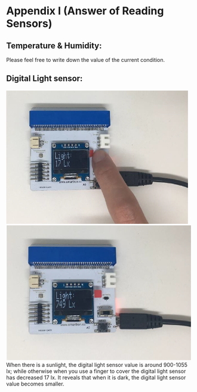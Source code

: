 # Appendix I (Answer of Reading Sensors)

## Temperature & Humidity:
Please feel free to write down the value of the current condition.

## Digital Light sensor:
![pic_300](images/08P1.png)
![pic_300](images/08P2.png)
When there is a sunlight, the digital light sensor value is around 900-1055 lx; while otherwise when you use a finger to cover the digital light sensor has decreased 17 lx. It reveals that when it is dark, the digital light sensor value becomes smaller.